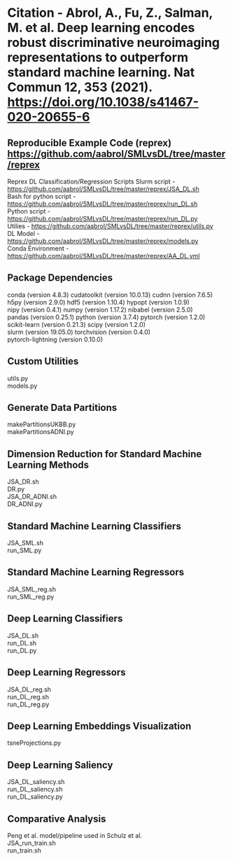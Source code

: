 # Citation - Abrol, A., Fu, Z., Salman, M. et al. Deep learning encodes robust discriminative neuroimaging representations to outperform standard machine learning. Nat Commun 12, 353 (2021). https://doi.org/10.1038/s41467-020-20655-6 
## Reproducible Example Code (reprex) https://github.com/aabrol/SMLvsDL/tree/master/reprex
Reprex DL Classification/Regression Scripts
Slurm script - https://github.com/aabrol/SMLvsDL/tree/master/reprex/JSA_DL.sh \
Bash for python script - https://github.com/aabrol/SMLvsDL/tree/master/reprex/run_DL.sh \
Python script - https://github.com/aabrol/SMLvsDL/tree/master/reprex/run_DL.py \
Utilies - https://github.com/aabrol/SMLvsDL/tree/master/reprex/utils.py \
DL Model - https://github.com/aabrol/SMLvsDL/tree/master/reprex/models.py \
Conda Environment - https://github.com/aabrol/SMLvsDL/tree/master/reprex/AA_DL.yml
## Package Dependencies
conda (version 4.8.3) cudatoolkit (version 10.0.13) cudnn (version 7.6.5)\
h5py (version 2.9.0) hdf5 (version 1.10.4) hypopt (version 1.0.9)\
nipy (version 0.4.1) numpy  (version 1.17.2) nibabel (version 2.5.0)\
pandas (version 0.25.1) python (version 3.7.4) pytorch (version 1.2.0)\
scikit-learn (version 0.21.3) scipy (version 1.2.0)\
slurm (version 19.05.0) torchvision (version 0.4.0)\
pytorch-lightning (version 0.10.0)
## Custom Utilities
utils.py\
models.py
## Generate Data Partitions
makePartitionsUKBB.py\
makePartitionsADNI.py
## Dimension Reduction for Standard Machine Learning Methods
JSA_DR.sh\
DR.py\
JSA_DR_ADNI.sh\
DR_ADNI.py
## Standard Machine Learning Classifiers
JSA_SML.sh\
run_SML.py 
## Standard Machine Learning Regressors
JSA_SML_reg.sh\
run_SML_reg.py
## Deep Learning Classifiers
JSA_DL.sh\
run_DL.sh\
run_DL.py          
## Deep Learning Regressors
JSA_DL_reg.sh\
run_DL_reg.sh\
run_DL_reg.py  
## Deep Learning Embeddings Visualization
tsneProjections.py
## Deep Learning Saliency
JSA_DL_saliency.sh\
run_DL_saliency.sh\
run_DL_saliency.py
## Comparative Analysis 
Peng et al. model/pipeline used in Schulz et al.\
JSA_run_train.sh\
run_train.sh
